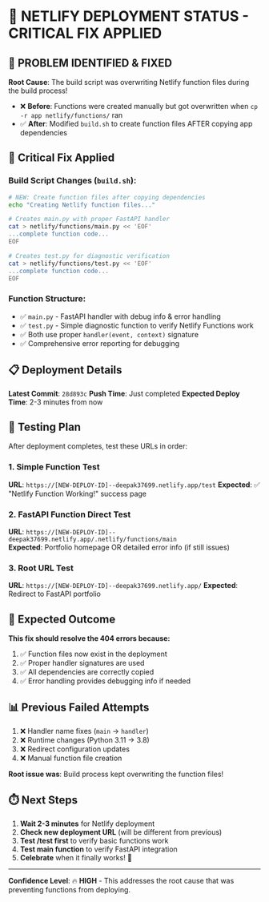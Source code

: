 # 🚀 NETLIFY DEPLOYMENT STATUS - CRITICAL FIX APPLIED

## 🎯 **PROBLEM IDENTIFIED & FIXED**

**Root Cause**: The build script was overwriting Netlify function files during the build process!

- ❌ **Before**: Functions were created manually but got overwritten when `cp -r app netlify/functions/` ran
- ✅ **After**: Modified `build.sh` to create function files AFTER copying app dependencies

## 🔧 **Critical Fix Applied**

### Build Script Changes (`build.sh`):
```bash
# NEW: Create function files after copying dependencies
echo "Creating Netlify function files..."

# Creates main.py with proper FastAPI handler
cat > netlify/functions/main.py << 'EOF'
...complete function code...
EOF

# Creates test.py for diagnostic verification  
cat > netlify/functions/test.py << 'EOF'
...complete function code...
EOF
```

### Function Structure:
- ✅ `main.py` - FastAPI handler with debug info & error handling
- ✅ `test.py` - Simple diagnostic function to verify Netlify Functions work
- ✅ Both use proper `handler(event, context)` signature
- ✅ Comprehensive error reporting for debugging

## 📋 **Deployment Details**

**Latest Commit**: `28d893c`
**Push Time**: Just completed
**Expected Deploy Time**: 2-3 minutes from now

## 🧪 **Testing Plan**

After deployment completes, test these URLs in order:

### 1. Simple Function Test 
**URL**: `https://[NEW-DEPLOY-ID]--deepak37699.netlify.app/test`
**Expected**: ✅ "Netlify Function Working!" success page

### 2. FastAPI Function Direct Test
**URL**: `https://[NEW-DEPLOY-ID]--deepak37699.netlify.app/.netlify/functions/main`  
**Expected**: Portfolio homepage OR detailed error info (if still issues)

### 3. Root URL Test
**URL**: `https://[NEW-DEPLOY-ID]--deepak37699.netlify.app/`
**Expected**: Redirect to FastAPI portfolio

## 🎯 **Expected Outcome**

**This fix should resolve the 404 errors because:**
1. ✅ Function files now exist in the deployment
2. ✅ Proper handler signatures are used
3. ✅ All dependencies are correctly copied
4. ✅ Error handling provides debugging info if needed

## 📊 **Previous Failed Attempts**
1. ❌ Handler name fixes (`main` → `handler`) 
2. ❌ Runtime changes (Python 3.11 → 3.8)
3. ❌ Redirect configuration updates
4. ❌ Manual function file creation

**Root issue was**: Build process kept overwriting the function files!

## ⏱️ **Next Steps**
1. **Wait 2-3 minutes** for Netlify deployment
2. **Check new deployment URL** (will be different from previous)
3. **Test /test first** to verify basic functions work
4. **Test main function** to verify FastAPI integration
5. **Celebrate** when it finally works! 🎉

---
**Confidence Level**: 🔥 **HIGH** - This addresses the root cause that was preventing functions from deploying.
